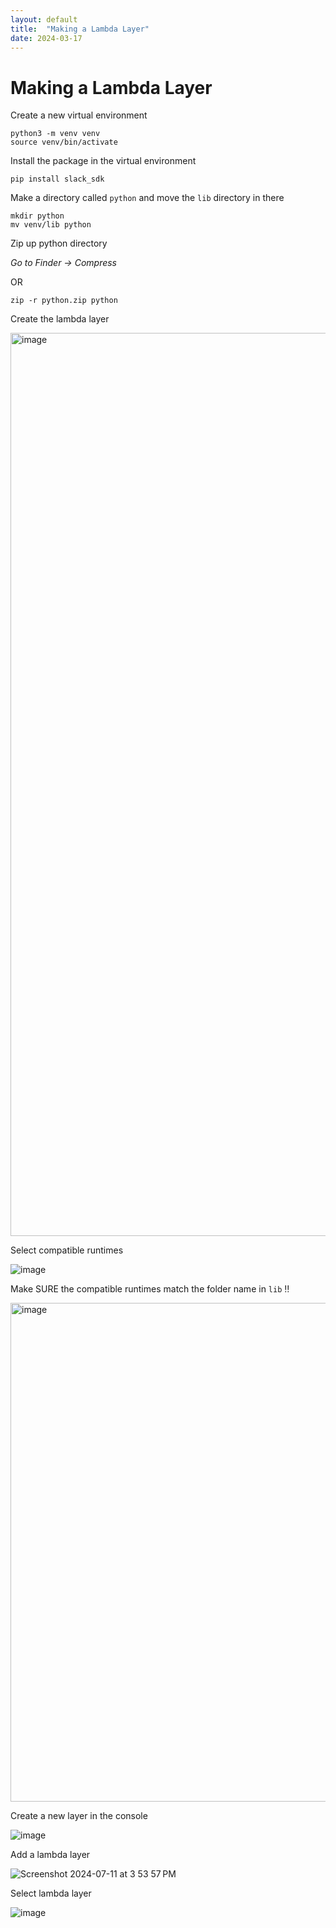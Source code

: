 ```yaml
---
layout: default
title:  "Making a Lambda Layer"
date: 2024-03-17
---
```


# Making a Lambda Layer

Create a new virtual environment

```
python3 -m venv venv
source venv/bin/activate
```

Install the package in the virtual environment

```
pip install slack_sdk
```

Make a directory called `python` and move the `lib` directory in there

```
mkdir python
mv venv/lib python
```

Zip up python directory

*Go to Finder → Compress*

OR

```
zip -r python.zip python
```

Create the lambda layer

<img width="1445" alt="image" src="https://github.com/user-attachments/assets/1f9f13ff-e605-4d00-88a4-29fda4b9a020">

Select compatible runtimes

![image](https://github.com/ebanner/awakened-bot/assets/2068912/7eb563d3-06bd-4b25-8785-84573eed7a7c)

Make SURE the compatible runtimes match the folder name in `lib` ‼️

<img width="798" alt="image" src="https://github.com/ebanner/awakened-bot/assets/2068912/80215924-22cf-4095-a8b2-5a63d46a8c97">

Create a new layer in the console

![image](https://github.com/ebanner/awakened-bot/assets/2068912/4cf968fe-0eb1-4f5f-8859-f9fb993babc1)

Add a lambda layer

![Screenshot 2024-07-11 at 3 53 57 PM](https://github.com/ebanner/awakened-bot/assets/2068912/e18bfd2e-519b-4c86-ab77-e0e7cc78fb3d)

Select lambda layer

![image](https://github.com/ebanner/awakened-bot/assets/2068912/3b3a4ce8-8faf-4b51-938c-92444611929a)

